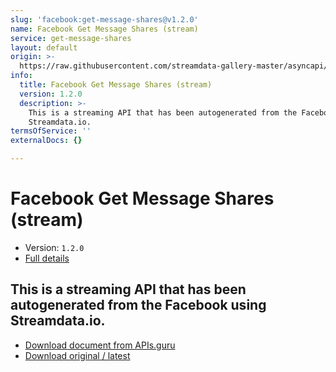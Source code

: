 ```yaml
---
slug: 'facebook:get-message-shares@v1.2.0'
name: Facebook Get Message Shares (stream)
service: get-message-shares
layout: default
origin: >-
  https://raw.githubusercontent.com/streamdata-gallery-master/asyncapi/master/_listings/facebook/facebook-get-message-shares-stream-async.md
info:
  title: Facebook Get Message Shares (stream)
  version: 1.2.0
  description: >-
    This is a streaming API that has been autogenerated from the Facebook using
    Streamdata.io.
termsOfService: ''
externalDocs: {}

---
```

# Facebook Get Message Shares (stream)

* Version: `1.2.0`
* [Full details](../html/facebook:get-message-shares@v1.2.0.html)




## This is a streaming API that has been autogenerated from the Facebook using Streamdata.io.



* [Download document from APIs.guru](https://raw.githubusercontent.com/APIs-guru/asyncapi-directory/master/docs/APIs/facebook%3Aget-message-shares%40v1.2.0.yaml)
* [Download original / latest](https://raw.githubusercontent.com/streamdata-gallery-master/asyncapi/master/_listings/facebook/facebook-get-message-shares-stream-async.md)

<script type="application/ld+json">
{
  "@context": "http://schema.org/",
  "@type": "WebAPI",
  "description": "This is a streaming API that has been autogenerated from the Facebook using Streamdata.io.",
  "documentation": "",

  "name": "Facebook Get Message Shares (stream)"
}
</script>
